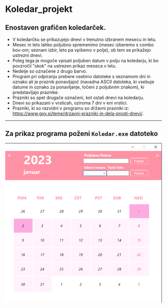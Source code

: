 # Koledar_projekt
Enostaven grafičen koledarček.
---
- V koledarčku se prikazujejo dnevi v trenutno izbranem mesecu in letu.
- Mesec in leto lahko poljubno spremenimo (mesec izberemo s combo box-om; seznam izbir, leto pa vpišemo v polje), ob tem se prikažejo ustrezni dnevi.
- Poleg tega je mogoče vpisati poljuben datum v polju na koledarju, ki bo povzročil "skok" na ustrezen prikaz meseca v letu.
- Nedelje so označene z drugo barvo.
- Program pri odpiranju prebere vsebino datoteke s seznamom dni in oznako ali je praznik ponavljajoč (navadna ASCII datoteka, ki vsebuje datume in oznako za ponavljanje, ločeni z poljubnim znakom), ki predstavljajo praznike.
- Prazniki so spet drugače označeni, kot ostali dnevi na koledarju.
- Dnevi so prikazani v vrsticah, oziroma 7 dni v eni vrstici.
- Prazniki, ki so razvidni v programu so državni prazniki iz: https://www.gov.si/teme/drzavni-prazniki-in-dela-prosti-dnevi/.
---
Za prikaz programa **poženi ``Koledar.exe`` datoteko**
---
  ![Slika](Koledar_slika1.png)
